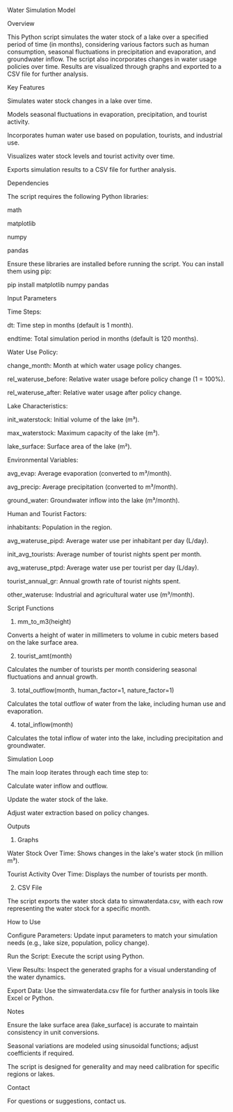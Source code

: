 Water Simulation Model

Overview

This Python script simulates the water stock of a lake over a specified period of time (in months), considering various factors such as human consumption, seasonal fluctuations in precipitation and evaporation, and groundwater inflow. The script also incorporates changes in water usage policies over time. Results are visualized through graphs and exported to a CSV file for further analysis.

Key Features

Simulates water stock changes in a lake over time.

Models seasonal fluctuations in evaporation, precipitation, and tourist activity.

Incorporates human water use based on population, tourists, and industrial use.

Visualizes water stock levels and tourist activity over time.

Exports simulation results to a CSV file for further analysis.

Dependencies

The script requires the following Python libraries:

math

matplotlib

numpy

pandas

Ensure these libraries are installed before running the script. You can install them using pip:

pip install matplotlib numpy pandas

Input Parameters

Time Steps:

dt: Time step in months (default is 1 month).

endtime: Total simulation period in months (default is 120 months).

Water Use Policy:

change_month: Month at which water usage policy changes.

rel_wateruse_before: Relative water usage before policy change (1 = 100%).

rel_wateruse_after: Relative water usage after policy change.

Lake Characteristics:

init_waterstock: Initial volume of the lake (m³).

max_waterstock: Maximum capacity of the lake (m³).

lake_surface: Surface area of the lake (m²).

Environmental Variables:

avg_evap: Average evaporation (converted to m³/month).

avg_precip: Average precipitation (converted to m³/month).

ground_water: Groundwater inflow into the lake (m³/month).

Human and Tourist Factors:

inhabitants: Population in the region.

avg_wateruse_pipd: Average water use per inhabitant per day (L/day).

init_avg_tourists: Average number of tourist nights spent per month.

avg_wateruse_ptpd: Average water use per tourist per day (L/day).

tourist_annual_gr: Annual growth rate of tourist nights spent.

other_wateruse: Industrial and agricultural water use (m³/month).

Script Functions

1. mm_to_m3(height)

Converts a height of water in millimeters to volume in cubic meters based on the lake surface area.

2. tourist_amt(month)

Calculates the number of tourists per month considering seasonal fluctuations and annual growth.

3. total_outflow(month, human_factor=1, nature_factor=1)

Calculates the total outflow of water from the lake, including human use and evaporation.

4. total_inflow(month)

Calculates the total inflow of water into the lake, including precipitation and groundwater.

Simulation Loop

The main loop iterates through each time step to:

Calculate water inflow and outflow.

Update the water stock of the lake.

Adjust water extraction based on policy changes.

Outputs

1. Graphs

Water Stock Over Time: Shows changes in the lake's water stock (in million m³).

Tourist Activity Over Time: Displays the number of tourists per month.

2. CSV File

The script exports the water stock data to simwaterdata.csv, with each row representing the water stock for a specific month.

How to Use

Configure Parameters: Update input parameters to match your simulation needs (e.g., lake size, population, policy change).

Run the Script: Execute the script using Python.

View Results: Inspect the generated graphs for a visual understanding of the water dynamics.

Export Data: Use the simwaterdata.csv file for further analysis in tools like Excel or Python.

Notes

Ensure the lake surface area (lake_surface) is accurate to maintain consistency in unit conversions.

Seasonal variations are modeled using sinusoidal functions; adjust coefficients if required.

The script is designed for generality and may need calibration for specific regions or lakes.

Contact

For questions or suggestions, contact us.

